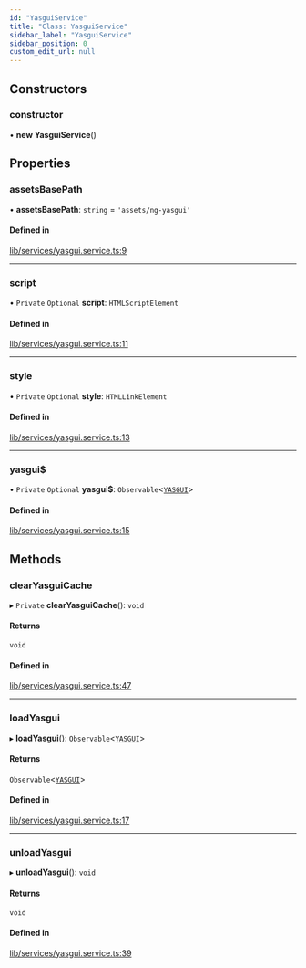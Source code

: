 ```yaml
---
id: "YasguiService"
title: "Class: YasguiService"
sidebar_label: "YasguiService"
sidebar_position: 0
custom_edit_url: null
---
```


## Constructors

### constructor

• **new YasguiService**()

## Properties

### assetsBasePath

• **assetsBasePath**: `string` = `'assets/ng-yasgui'`

#### Defined in

[lib/services/yasgui.service.ts:9](https://github.com/cognizone/ng-cognizone/blob/0401c67/libs/ng-yasgui/src/lib/services/yasgui.service.ts#L9)

___

### script

• `Private` `Optional` **script**: `HTMLScriptElement`

#### Defined in

[lib/services/yasgui.service.ts:11](https://github.com/cognizone/ng-cognizone/blob/0401c67/libs/ng-yasgui/src/lib/services/yasgui.service.ts#L11)

___

### style

• `Private` `Optional` **style**: `HTMLLinkElement`

#### Defined in

[lib/services/yasgui.service.ts:13](https://github.com/cognizone/ng-cognizone/blob/0401c67/libs/ng-yasgui/src/lib/services/yasgui.service.ts#L13)

___

### yasgui$

• `Private` `Optional` **yasgui$**: `Observable`<[`YASGUI`](../interfaces/YASGUI)\>

#### Defined in

[lib/services/yasgui.service.ts:15](https://github.com/cognizone/ng-cognizone/blob/0401c67/libs/ng-yasgui/src/lib/services/yasgui.service.ts#L15)

## Methods

### clearYasguiCache

▸ `Private` **clearYasguiCache**(): `void`

#### Returns

`void`

#### Defined in

[lib/services/yasgui.service.ts:47](https://github.com/cognizone/ng-cognizone/blob/0401c67/libs/ng-yasgui/src/lib/services/yasgui.service.ts#L47)

___

### loadYasgui

▸ **loadYasgui**(): `Observable`<[`YASGUI`](../interfaces/YASGUI)\>

#### Returns

`Observable`<[`YASGUI`](../interfaces/YASGUI)\>

#### Defined in

[lib/services/yasgui.service.ts:17](https://github.com/cognizone/ng-cognizone/blob/0401c67/libs/ng-yasgui/src/lib/services/yasgui.service.ts#L17)

___

### unloadYasgui

▸ **unloadYasgui**(): `void`

#### Returns

`void`

#### Defined in

[lib/services/yasgui.service.ts:39](https://github.com/cognizone/ng-cognizone/blob/0401c67/libs/ng-yasgui/src/lib/services/yasgui.service.ts#L39)
